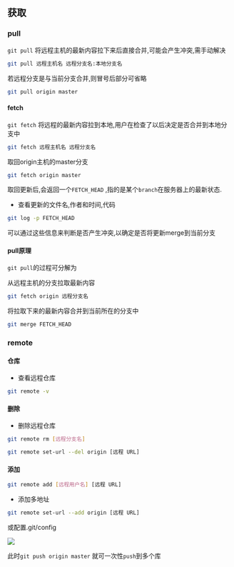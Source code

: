 <!--
 * @Description: 
 * @Version: 1.0
 * @Author: DaLao
 * @Email: dalao_li@163.com
 * @Date: 2021-12-15 21:12:13
 * @LastEditors: DaLao
 * @LastEditTime: 2022-07-07 22:11:34
-->

## 获取


### pull


`git pull` 将远程主机的最新内容拉下来后直接合并,可能会产生冲突,需手动解决

```sh
git pull 远程主机名 远程分支名:本地分支名
```

若远程分支是与当前分支合并,则冒号后部分可省略

```sh
git pull origin master
```


#### fetch


`git fetch` 将远程的最新内容拉到本地,用户在检查了以后决定是否合并到本地分支中

```sh
git fetch 远程主机名 远程分支名
```

取回origin主机的master分支

```sh
git fetch origin master
```

取回更新后,会返回一个`FETCH_HEAD` ,指的是某个`branch`在服务器上的最新状态.


- 查看更新的文件名,作者和时间,代码

```sh
git log -p FETCH_HEAD
```

可以通过这些信息来判断是否产生冲突,以确定是否将更新merge到当前分支


#### pull原理

`git pull`的过程可分解为

从远程主机的分支拉取最新内容
 
```sh
git fetch origin 远程分支名
```

将拉取下来的最新内容合并到当前所在的分支中

```sh
git merge FETCH_HEAD
```


### remote


#### 仓库


- 查看远程仓库

```sh
git remote -v
```


#### 删除


- 删除远程仓库

```sh
git remote rm [远程分支名]
```

```sh
git remote set-url --del origin [远程 URL]
```


#### 添加


```sh
git remote add [远程用户名] [远程 URL]
```

- 添加多地址

```sh
git remote set-url --add origin [远程 URL]
```

或配置.git/config

![](https://cdn.hurra.ltd/img/20211214220953.png)

此时`git push origin master` 就可一次性`push`到多个库